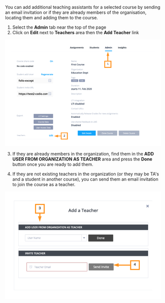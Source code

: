 
You can add additional teaching assistants for a selected course by sending an email invitation or if they are already members of the organisation, locating them and adding them to the course.

1. Select the **Admin** tab near the top of the page
2. Click on **Edit** next to **Teachers** area then the **Add Teacher** link

![.guides/img/AddTA](.guides/img/AddTA.png)
 
3. If they are already members in the organization, find them in the **ADD USER FROM ORGANIZATION AS TEACHER** area and press the **Done** button once you are ready to add them.

4. If they are not existing teachers in the organization (or they may be TA's and a student in another course), you can send them an email invitation to join the course as a teacher.

![.guides/img/addClassTeacher](.guides/img/addClassTeacher.png)
